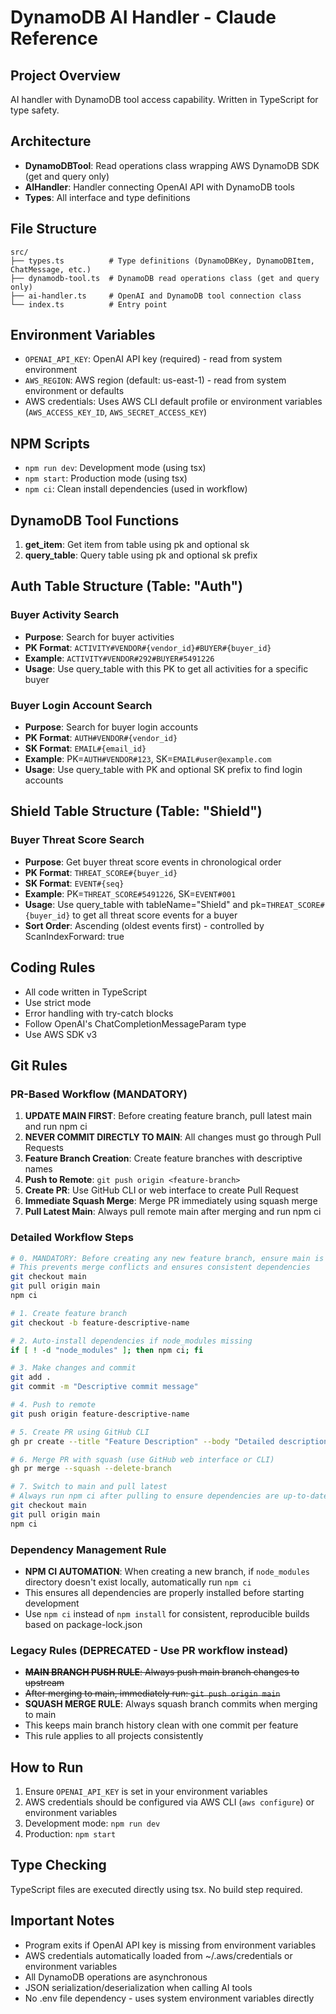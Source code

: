 # DynamoDB AI Handler - Claude Reference

## Project Overview
AI handler with DynamoDB tool access capability. Written in TypeScript for type safety.

## Architecture
- **DynamoDBTool**: Read operations class wrapping AWS DynamoDB SDK (get and query only)
- **AIHandler**: Handler connecting OpenAI API with DynamoDB tools
- **Types**: All interface and type definitions

## File Structure
```
src/
├── types.ts          # Type definitions (DynamoDBKey, DynamoDBItem, ChatMessage, etc.)
├── dynamodb-tool.ts  # DynamoDB read operations class (get and query only)
├── ai-handler.ts     # OpenAI and DynamoDB tool connection class
└── index.ts          # Entry point
```

## Environment Variables
- `OPENAI_API_KEY`: OpenAI API key (required) - read from system environment
- `AWS_REGION`: AWS region (default: us-east-1) - read from system environment or defaults
- AWS credentials: Uses AWS CLI default profile or environment variables (`AWS_ACCESS_KEY_ID`, `AWS_SECRET_ACCESS_KEY`)

## NPM Scripts
- `npm run dev`: Development mode (using tsx)
- `npm start`: Production mode (using tsx)
- `npm ci`: Clean install dependencies (used in workflow)

## DynamoDB Tool Functions
1. **get_item**: Get item from table using pk and optional sk
2. **query_table**: Query table using pk and optional sk prefix

## Auth Table Structure (Table: "Auth")

### Buyer Activity Search
- **Purpose**: Search for buyer activities
- **PK Format**: `ACTIVITY#VENDOR#{vendor_id}#BUYER#{buyer_id}`
- **Example**: `ACTIVITY#VENDOR#292#BUYER#5491226`
- **Usage**: Use query_table with this PK to get all activities for a specific buyer

### Buyer Login Account Search  
- **Purpose**: Search for buyer login accounts
- **PK Format**: `AUTH#VENDOR#{vendor_id}`
- **SK Format**: `EMAIL#{email_id}`
- **Example**: PK=`AUTH#VENDOR#123`, SK=`EMAIL#user@example.com`
- **Usage**: Use query_table with PK and optional SK prefix to find login accounts

## Shield Table Structure (Table: "Shield")

### Buyer Threat Score Search
- **Purpose**: Get buyer threat score events in chronological order
- **PK Format**: `THREAT_SCORE#{buyer_id}`
- **SK Format**: `EVENT#{seq}`
- **Example**: PK=`THREAT_SCORE#5491226`, SK=`EVENT#001`
- **Usage**: Use query_table with tableName="Shield" and pk=`THREAT_SCORE#{buyer_id}` to get all threat score events for a buyer
- **Sort Order**: Ascending (oldest events first) - controlled by ScanIndexForward: true

## Coding Rules
- All code written in TypeScript
- Use strict mode
- Error handling with try-catch blocks
- Follow OpenAI's ChatCompletionMessageParam type
- Use AWS SDK v3

## Git Rules

### PR-Based Workflow (MANDATORY)
1. **UPDATE MAIN FIRST**: Before creating feature branch, pull latest main and run npm ci
2. **NEVER COMMIT DIRECTLY TO MAIN**: All changes must go through Pull Requests
3. **Feature Branch Creation**: Create feature branches with descriptive names
4. **Push to Remote**: `git push origin <feature-branch>`
5. **Create PR**: Use GitHub CLI or web interface to create Pull Request
6. **Immediate Squash Merge**: Merge PR immediately using squash merge
7. **Pull Latest Main**: Always pull remote main after merging and run npm ci

### Detailed Workflow Steps
```bash
# 0. MANDATORY: Before creating any new feature branch, ensure main is up-to-date
# This prevents merge conflicts and ensures consistent dependencies
git checkout main
git pull origin main
npm ci

# 1. Create feature branch
git checkout -b feature-descriptive-name

# 2. Auto-install dependencies if node_modules missing
if [ ! -d "node_modules" ]; then npm ci; fi

# 3. Make changes and commit
git add .
git commit -m "Descriptive commit message"

# 4. Push to remote
git push origin feature-descriptive-name

# 5. Create PR using GitHub CLI
gh pr create --title "Feature Description" --body "Detailed description"

# 6. Merge PR with squash (use GitHub web interface or CLI)
gh pr merge --squash --delete-branch

# 7. Switch to main and pull latest
# Always run npm ci after pulling to ensure dependencies are up-to-date
git checkout main
git pull origin main
npm ci
```

### Dependency Management Rule
- **NPM CI AUTOMATION**: When creating a new branch, if `node_modules` directory doesn't exist locally, automatically run `npm ci`
- This ensures all dependencies are properly installed before starting development
- Use `npm ci` instead of `npm install` for consistent, reproducible builds based on package-lock.json

### Legacy Rules (DEPRECATED - Use PR workflow instead)
- ~~**MAIN BRANCH PUSH RULE**: Always push main branch changes to upstream~~
- ~~After merging to main, immediately run: `git push origin main`~~
- **SQUASH MERGE RULE**: Always squash branch commits when merging to main
- This keeps main branch history clean with one commit per feature
- This rule applies to all projects consistently

## How to Run
1. Ensure `OPENAI_API_KEY` is set in your environment variables
2. AWS credentials should be configured via AWS CLI (`aws configure`) or environment variables
3. Development mode: `npm run dev`
4. Production: `npm start`

## Type Checking
TypeScript files are executed directly using tsx. No build step required.

## Important Notes
- Program exits if OpenAI API key is missing from environment variables
- AWS credentials automatically loaded from ~/.aws/credentials or environment variables
- All DynamoDB operations are asynchronous
- JSON serialization/deserialization when calling AI tools
- No .env file dependency - uses system environment variables directly